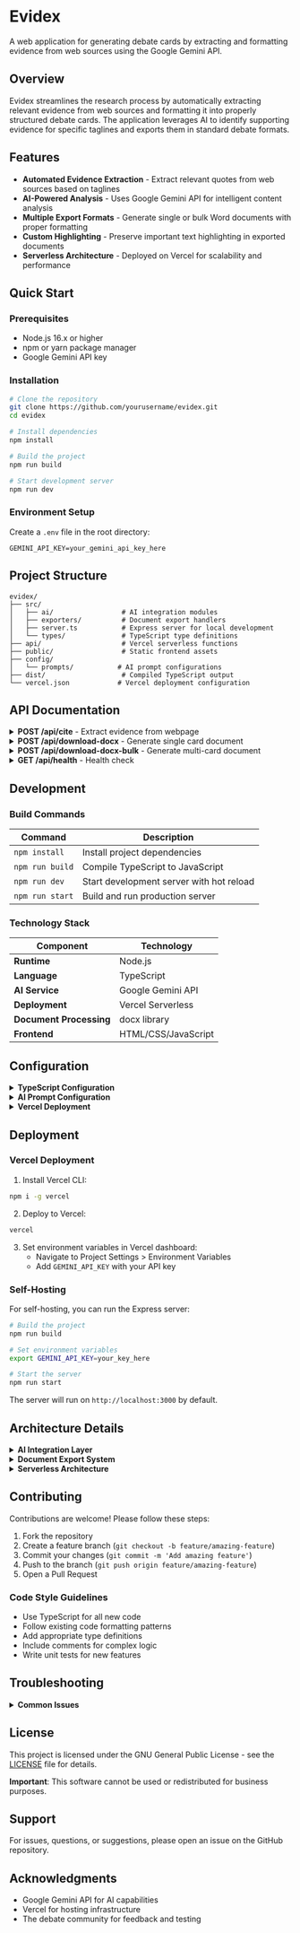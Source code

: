 # Evidex

A web application for generating debate cards by extracting and formatting evidence from web sources using the Google Gemini API.

## Overview

Evidex streamlines the research process by automatically extracting relevant evidence from web sources and formatting it into properly structured debate cards. The application leverages AI to identify supporting evidence for specific taglines and exports them in standard debate formats.

## Features

- **Automated Evidence Extraction** - Extract relevant quotes from web sources based on taglines
- **AI-Powered Analysis** - Uses Google Gemini API for intelligent content analysis
- **Multiple Export Formats** - Generate single or bulk Word documents with proper formatting
- **Custom Highlighting** - Preserve important text highlighting in exported documents
- **Serverless Architecture** - Deployed on Vercel for scalability and performance

## Quick Start

### Prerequisites

- Node.js 16.x or higher
- npm or yarn package manager
- Google Gemini API key

### Installation

```bash
# Clone the repository
git clone https://github.com/yourusername/evidex.git
cd evidex

# Install dependencies
npm install

# Build the project
npm run build

# Start development server
npm run dev
```

### Environment Setup

Create a `.env` file in the root directory:

```env
GEMINI_API_KEY=your_gemini_api_key_here
```

## Project Structure

```
evidex/
├── src/
│   ├── ai/                 # AI integration modules
│   ├── exporters/          # Document export handlers
│   ├── server.ts           # Express server for local development
│   └── types/              # TypeScript type definitions
├── api/                    # Vercel serverless functions
├── public/                 # Static frontend assets
├── config/
│   └── prompts/           # AI prompt configurations
├── dist/                   # Compiled TypeScript output
└── vercel.json            # Vercel deployment configuration
```

## API Documentation

<details>
<summary><b>POST /api/cite</b> - Extract evidence from webpage</summary>

Fetches a webpage and extracts evidence supporting a specific tagline.

**Request Body:**
```json
{
  "url": "https://example.com/article",
  "tagline": "Climate change impacts are accelerating"
}
```

**Response:**
```json
{
  "evidence": "Extracted quote with <HL>highlighted text</HL>",
  "citation": "Author, Date, Publication",
  "link": "https://example.com/article"
}
```
</details>

<details>
<summary><b>POST /api/download-docx</b> - Generate single card document</summary>

Creates a Word document containing a single debate card.

**Request Body:**
```json
{
  "card": {
    "tagline": "Your tagline here",
    "citation": "Author, Date",
    "evidence": "Evidence text with <HL>highlights</HL>",
    "link": "https://source.url"
  }
}
```

**Response:** Binary .docx file
</details>

<details>
<summary><b>POST /api/download-docx-bulk</b> - Generate multi-card document</summary>

Creates a Word document containing multiple debate cards.

**Request Body:**
```json
{
  "cards": [
    {
      "tagline": "First tagline",
      "citation": "Author1, Date1",
      "evidence": "First evidence",
      "link": "https://source1.url"
    },
    {
      "tagline": "Second tagline",
      "citation": "Author2, Date2",
      "evidence": "Second evidence",
      "link": "https://source2.url"
    }
  ]
}
```

**Response:** Binary .docx file
</details>

<details>
<summary><b>GET /api/health</b> - Health check</summary>

Verifies the API is operational.

**Response:**
```json
{
  "status": "ok",
  "timestamp": "2025-01-15T12:00:00Z"
}
```
</details>

## Development

### Build Commands

| Command | Description |
|---------|-------------|
| `npm install` | Install project dependencies |
| `npm run build` | Compile TypeScript to JavaScript |
| `npm run dev` | Start development server with hot reload |
| `npm run start` | Build and run production server |

### Technology Stack

| Component | Technology |
|-----------|------------|
| **Runtime** | Node.js |
| **Language** | TypeScript |
| **AI Service** | Google Gemini API |
| **Deployment** | Vercel Serverless |
| **Document Processing** | docx library |
| **Frontend** | HTML/CSS/JavaScript |

## Configuration

<details>
<summary><b>TypeScript Configuration</b></summary>

The project uses TypeScript with the following key settings:

- **Target**: ES2020
- **Module**: CommonJS
- **Output Directory**: `dist/`
- **Source Directory**: `src/`
- **Strict Mode**: Enabled

Configuration file: `tsconfig.json`
</details>

<details>
<summary><b>AI Prompt Configuration</b></summary>

Custom prompts for the Gemini API are stored in `config/prompts/card_cutter.json`. This includes:

- System prompt for evidence extraction
- Few-shot examples for better accuracy
- Custom formatting instructions

</details>

<details>
<summary><b>Vercel Deployment</b></summary>

Deployment configuration is managed through `vercel.json`:

- Serverless functions in `/api` directory
- Static asset serving from `/public`
- Custom routing rules
- Environment variable management

</details>

## Deployment

### Vercel Deployment

1. Install Vercel CLI:
```bash
npm i -g vercel
```

2. Deploy to Vercel:
```bash
vercel
```

3. Set environment variables in Vercel dashboard:
   - Navigate to Project Settings > Environment Variables
   - Add `GEMINI_API_KEY` with your API key

### Self-Hosting

For self-hosting, you can run the Express server:

```bash
# Build the project
npm run build

# Set environment variables
export GEMINI_API_KEY=your_key_here

# Start the server
npm run start
```

The server will run on `http://localhost:3000` by default.

## Architecture Details

<details>
<summary><b>AI Integration Layer</b></summary>

The AI integration (`src/ai/gemini-wrapper.ts`) provides:

- Minimal Gemini API wrapper without SDK dependencies
- Automatic retry logic for failed requests
- Environment-agnostic design (works in browser and Node.js)
- Efficient token usage optimization

</details>

<details>
<summary><b>Document Export System</b></summary>

The document handler (`src/exporters/wordHandler.ts`) features:

- Custom tagged format parser
- Support for TAGLINE, CITE, LINK tags
- Highlighting preservation with `<HL>` tags
- Formatted Word document generation
- Bulk export capabilities

</details>

<details>
<summary><b>Serverless Architecture</b></summary>

Benefits of the serverless approach:

- Auto-scaling based on demand
- No server maintenance required
- Cost-effective for variable workloads
- Global CDN distribution
- Zero-downtime deployments

</details>

## Contributing

Contributions are welcome! Please follow these steps:

1. Fork the repository
2. Create a feature branch (`git checkout -b feature/amazing-feature`)
3. Commit your changes (`git commit -m 'Add amazing feature'`)
4. Push to the branch (`git push origin feature/amazing-feature`)
5. Open a Pull Request

### Code Style Guidelines

- Use TypeScript for all new code
- Follow existing code formatting patterns
- Add appropriate type definitions
- Include comments for complex logic
- Write unit tests for new features

## Troubleshooting

<details>
<summary><b>Common Issues</b></summary>

### Build Errors

If you encounter TypeScript compilation errors:
```bash
# Clean build directory
rm -rf dist/
# Reinstall dependencies
npm ci
# Rebuild
npm run build
```

### API Key Issues

Ensure your Gemini API key:
- Is valid and active
- Has appropriate permissions
- Is correctly set in environment variables

### Deployment Issues

For Vercel deployment problems:
- Check `vercel.json` configuration
- Verify environment variables are set in Vercel dashboard
- Review function logs in Vercel dashboard

</details>

## License

This project is licensed under the GNU General Public License - see the [LICENSE](LICENSE) file for details.

**Important**: This software cannot be used or redistributed for business purposes.

## Support

For issues, questions, or suggestions, please open an issue on the GitHub repository.

## Acknowledgments

- Google Gemini API for AI capabilities
- Vercel for hosting infrastructure
- The debate community for feedback and testing